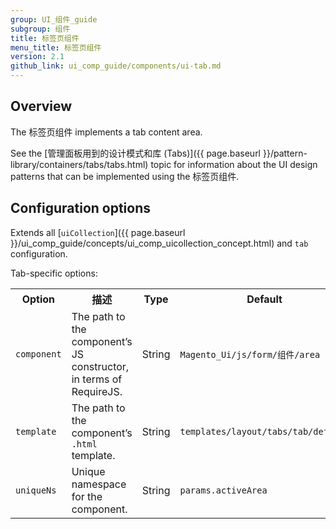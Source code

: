 ```yaml
---
group: UI_组件_guide
subgroup: 组件
title: 标签页组件
menu_title: 标签页组件
version: 2.1
github_link: ui_comp_guide/components/ui-tab.md
---
```


## Overview

The 标签页组件 implements a tab content area.

See the [管理面板用到的设计模式和库 (Tabs)]({{ page.baseurl }}/pattern-library/containers/tabs/tabs.html) topic for information about the UI design patterns that can be implemented using the 标签页组件.

## Configuration options

Extends all [`uiCollection`]({{ page.baseurl }}/ui_comp_guide/concepts/ui_comp_uicollection_concept.html) and `tab` configuration.

Tab-specific options:

<table>
  <tr>
    <th>Option </th>
    <th>描述</th>
    <th>Type</th>
    <th>Default</th>
  </tr>
  <tr>
    <td><code>component</code></td>
    <td>The path to the component’s JS constructor, in terms of RequireJS.</td>
    <td>String</td>
    <td><code>Magento_Ui/js/form/组件/area</code></td>
  </tr>
  <tr>
    <td><code>template</code></td>
    <td>The path to the component’s <code>.html</code> template.</td>
    <td>String</td>
    <td><code>templates/layout/tabs/tab/default</code></td>
  </tr>
  <tr>
    <td><code>uniqueNs</code></td>
    <td>Unique namespace for the component.</td>
    <td>String</td>
    <td><code>params.activeArea</code></td>
  </tr>
</table>
